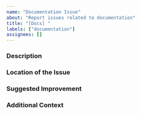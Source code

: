 ```yaml
---
name: "Documentation Issue"
about: "Report issues related to documentation"
title: "[Docs] "
labels: ["documentation"]
assignees: []
---
```


### Description  
<!-- What is unclear, incorrect, or missing? -->

### Location of the Issue  
<!-- Provide links or file paths where the issue exists. -->

### Suggested Improvement  
<!-- How should this be fixed? -->

### Additional Context  
<!-- Anything else that would help improve the documentation. -->

